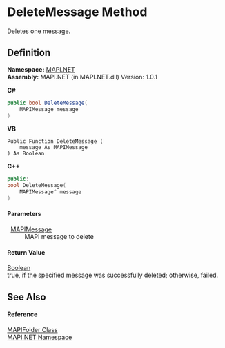 # DeleteMessage Method


Deletes one message.



## Definition
**Namespace:** <a href="N_MAPI_NET.md">MAPI.NET</a>  
**Assembly:** MAPI.NET (in MAPI.NET.dll) Version: 1.0.1

**C#**
``` C#
public bool DeleteMessage(
	MAPIMessage message
)
```
**VB**
``` VB
Public Function DeleteMessage ( 
	message As MAPIMessage
) As Boolean
```
**C++**
``` C++
public:
bool DeleteMessage(
	MAPIMessage^ message
)
```



#### Parameters
<dl><dt>  <a href="T_MAPI_NET_MAPIMessage.md">MAPIMessage</a></dt><dd>MAPI message to delete</dd></dl>

#### Return Value
<a href="https://learn.microsoft.com/dotnet/api/system.boolean" target="_blank" rel="noopener noreferrer">Boolean</a>  
true, if the specified message was successfully deleted; otherwise, failed.

## See Also


#### Reference
<a href="T_MAPI_NET_MAPIFolder.md">MAPIFolder Class</a>  
<a href="N_MAPI_NET.md">MAPI.NET Namespace</a>  
